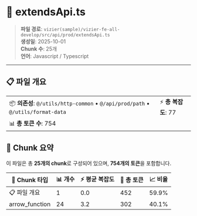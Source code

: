 # 📄 extendsApi.ts

> **파일 경로**: `vizier(sample)/vizier-fe-all-develop/src/api/prod/extendsApi.ts`  
> **생성일**: 2025-10-01  
> **Chunk 수**: 25개  
> **언어**: Javascript / Typescript
---


## 📋 파일 개요

| | |
|--|--|
| 📦 **의존성**: `@/utils/http-common` • `@/api/prod/path` • `@/utils/format-data` | ⚡ **총 복잡도**: 77 |
| 📊 **총 토큰 수**: 754 |  |






## 🧩 Chunk 요약

이 파일은 총 **25개의 chunk**로 구성되어 있으며, **754개의 토큰**을 포함합니다.

| 🧩 Chunk 타입 | 📊 개수 | ⚡ 평균 복잡도 | 📝 총 토큰 | 📈 비율 |
|---------------|--------|-------------|----------|--------|
| 📋 파일 개요 | 1 | 0.0 | 452 | 59.9% |
| arrow_function | 24 | 3.2 | 302 | 40.1% |

